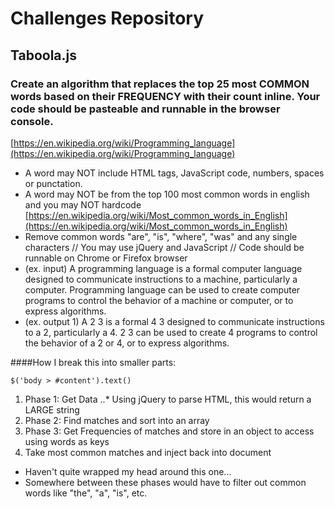 # Challenges Repository

## Taboola.js
### Create an algorithm that replaces the top 25 most COMMON words based on their FREQUENCY with their count inline. Your code should be pasteable and runnable in the browser console.

[https://en.wikipedia.org/wiki/Programming_language](https://en.wikipedia.org/wiki/Programming_language)
* A word may NOT include HTML tags, JavaScript code, numbers, spaces or punctation.
* A word may NOT be from the top 100 most common words in english and you may NOT hardcode
[https://en.wikipedia.org/wiki/Most_common_words_in_English](https://en.wikipedia.org/wiki/Most_common_words_in_English)
* Remove common words "are", "is", "where", "was" and any single characters
// You may use jQuery and JavaScript
// Code should be runnable on Chrome or Firefox browser
* (ex. input) A programming language is a formal computer language designed to communicate instructions to a machine, particularly a computer. Programming language can be used to create computer programs to control the behavior of a machine or computer, or to express algorithms.
* (ex. output 1) A 2 3 is a formal 4 3 designed to communicate instructions to a 2, particularly a 4. 2 3 can be used to create 4 programs to control the behavior of a 2 or 4, or to express algorithms.

####How I break this into smaller parts:
```
$('body > #content').text()
```
1. Phase 1: Get Data
..* Using jQuery to parse HTML, this would return a LARGE string
2. Phase 2: Find matches and sort into an array
3. Phase 3: Get Frequencies of matches and store in an object to access using words as keys
4. Take most common matches and inject back into document
* Haven't quite wrapped my head around this one...
* Somewhere between these phases would have to filter out common words like "the", "a", "is", etc.

